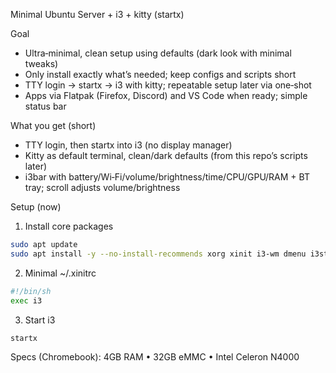 Minimal Ubuntu Server + i3 + kitty (startx)

Goal
- Ultra‑minimal, clean setup using defaults (dark look with minimal tweaks)
- Only install exactly what’s needed; keep configs and scripts short
- TTY login → startx → i3 with kitty; repeatable setup later via one‑shot
- Apps via Flatpak (Firefox, Discord) and VS Code when ready; simple status bar

What you get (short)
- TTY login, then startx into i3 (no display manager)
- Kitty as default terminal, clean/dark defaults (from this repo’s scripts later)
- i3bar with battery/Wi‑Fi/volume/brightness/time/CPU/GPU/RAM + BT tray; scroll adjusts volume/brightness

Setup (now)
1) Install core packages
```bash
sudo apt update
sudo apt install -y --no-install-recommends xorg xinit i3-wm dmenu i3status kitty dbus-x11 policykit-1
```

2) Minimal ~/.xinitrc
```sh
#!/bin/sh
exec i3
```

3) Start i3
```bash
startx
```

Specs (Chromebook): 4GB RAM • 32GB eMMC • Intel Celeron N4000